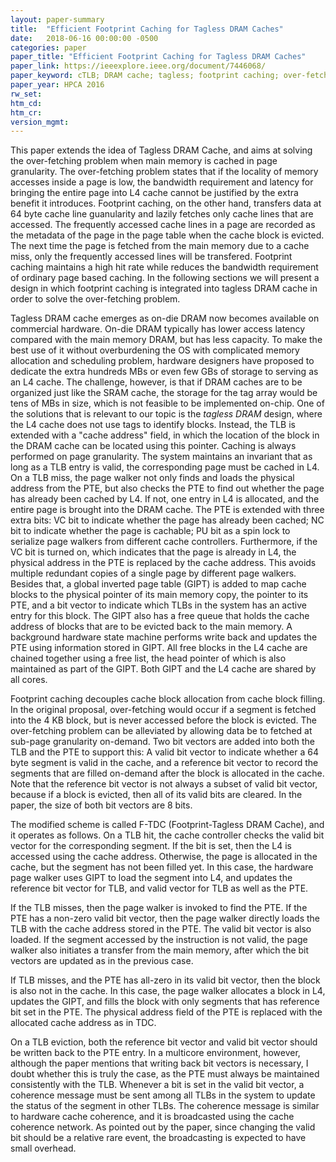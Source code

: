 ```yaml
---
layout: paper-summary
title:  "Efficient Footprint Caching for Tagless DRAM Caches"
date:   2018-06-16 00:00:00 -0500
categories: paper
paper_title: "Efficient Footprint Caching for Tagless DRAM Caches"
paper_link: https://ieeexplore.ieee.org/document/7446068/
paper_keyword: cTLB; DRAM cache; tagless; footprint caching; over-fetching
paper_year: HPCA 2016
rw_set: 
htm_cd: 
htm_cr: 
version_mgmt: 
---
```


This paper extends the idea of Tagless DRAM Cache, and aims at solving the over-fetching
problem when main memory is cached in page granularity. The over-fetching problem states that
if the locality of memory accesses inside a page is low, the bandwidth requirement and latency for 
bringing the entire page into L4 cache cannot be justified by the extra benefit it introduces. Footprint 
caching, on the other hand, transfers data at 64 byte cache line guanularity and lazily fetches only cache 
lines that are accessed. The frequently accessed cache lines in a page are recorded as the metadata
of the page in the page table when the cache block is evicted. The next time the page is fetched from the main 
memory due to a cache miss, only the frequently accessed lines will be transfered. Footprint caching maintains 
a high hit rate while reduces the bandwidth requirement of ordinary page based caching. In the following sections
we will present a design in which footprint caching is integrated into tagless DRAM cache in order to 
solve the over-fetching problem.

Tagless DRAM cache emerges as on-die DRAM now becomes available on commercial hardware. On-die DRAM
typically has lower access latency compared with the main memory DRAM, but has less capacity. To make the 
best use of it without overburdening the OS with complicated memory allocation and scheduling problem, hardware 
designers have proposed to dedicate the extra hundreds MBs or even few GBs of storage to serving as an L4 cache. 
The challenge, however, is that if DRAM caches are to be organized just like the SRAM cache, the storage 
for the tag array would be tens of MBs in size, which is not feasible to be implemented on-chip. One of the solutions
that is relevant to our topic is the *tagless DRAM* design, where the L4 cache does not use tags to identify blocks.
Instead, the TLB is extended with a "cache address" field, in which the location of the block in the DRAM cache 
can be located using this pointer. Caching is always performed on page granularity. The system maintains an 
invariant that as long as a TLB entry is valid, the corresponding page must be cached in L4. On a TLB miss, the 
page walker not only finds and loads the physical address from the PTE, but also checks the PTE to find out 
whether the page has already been cached by L4. If not, one entry in L4 is allocated, and the entire page is 
brought into the DRAM cache. The PTE is extended with three extra bits: VC bit to indicate whether the page 
has already been cached; NC bit to indicate whether the page is cachable; PU bit as a spin lock to serialize
page walkers from different cache controllers. Furthermore, if the VC bit is turned on, which indicates that
the page is already in L4, the physical address in the PTE is replaced by the cache address. This avoids multiple 
redundant copies of a single page by different page walkers. Besides that, a global inverted page table (GIPT)
is added to map cache blocks to the physical pointer of its main memory copy, the pointer to its PTE, and a bit vector
to indicate which TLBs in the system has an active entry for this block. The GIPT also has a free queue that holds 
the cache address of blocks that are to be evicted back to the main memory. A background hardware state machine 
performs write back and updates the PTE using information stored in GIPT. All free blocks in the L4 cache are 
chained together using a free list, the head pointer of which is also maintained as part of the GIPT. Both GIPT
and the L4 cache are shared by all cores.

Footprint caching decouples cache block allocation from cache block filling. In the original proposal, over-fetching
would occur if a segment is fetched into the 4 KB block, but is never accessed before the block is evicted.
The over-fetching problem can be alleviated by allowing data be to fetched at sub-page granularity on-demand. Two bit 
vectors are added into both the TLB and the PTE to support this: A valid bit vector to indicate whether a 64 byte segment 
is valid in the cache, and a reference bit vector to record the segments that are filled on-demand after the block is 
allocated in the cache. Note that the reference bit vector is not always a subset of valid bit vector, because if a block
is evicted, then all of its valid bits are cleared. In the paper, the size of both bit vectors are 8 bits. 

The modified scheme is called F-TDC (Footprint-Tagless DRAM Cache), and it operates as follows. On a TLB hit, the cache 
controller checks the valid bit vector for the corresponding segment. If the bit is set, then the L4 is accessed using
the cache address. Otherwise, the page is allocated in the cache, but the segment has not been filled yet. In this case, 
the hardware page walker uses GIPT to load the segment into L4, and updates the reference bit vector for TLB, and valid 
vector for TLB as well as the PTE.

If the TLB misses, then the page walker is invoked to find the PTE. If the PTE has a non-zero valid bit vector, then 
the page walker directly loads the TLB with the cache address stored in the PTE. The valid bit vector is also loaded.
If the segment accessed by the instruction is not valid, the page walker also initiates a transfer from the main
memory, after which the bit vectors are updated as in the previous case.

If TLB misses, and the PTE has all-zero in its valid bit vector, then the block is also not in the cache. In this case,
the page walker allocates a block in L4, updates the GIPT, and fills the block with only segments that has reference bit
set in the PTE. The physical address field of the PTE is replaced with the allocated cache address as in TDC.

On a TLB eviction, both the reference bit vector and valid bit vector should be written back to the PTE entry. In a multicore
environment, however, although the paper mentions that writing back bit vectors is necessary, I doubt whether this is truly 
the case, as the PTE must always be maintained consistently with the TLB. Whenever a bit is set in the valid bit vector,
a coherence message must be sent among all TLBs in the system to update the status of the segment in other TLBs. The coherence
message is similar to hardware cache coherence, and it is broadcasted using the cache coherence network. As pointed out by
the paper, since changing the valid bit should be a relative rare event, the broadcasting is expected to have small overhead.
